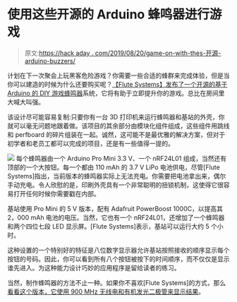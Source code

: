 # 使用这些开源的 Arduino 蜂鸣器进行游戏

> 原文:[https://hack aday . com/2019/08/20/game-on-with-thes-开源-arduino-buzzers/](https://hackaday.com/2019/08/20/game-on-with-these-open-source-arduino-buzzers/)

计划在下一次聚会上玩黑客危险游戏？你需要一些合适的蜂群来完成体验，但是当你可以建造的时候为什么还要购买呢？[【Flute Systems】发布了一个开源的基于 Arduino 的 DIY 游戏蜂鸣器](https://flutesystems.blogspot.com/2019/08/wireless-quiz-buzzer.html)系统，它将有助于立即提升你的游戏。总比在房间里大喊大叫强。

该设计尽可能容易复制:只要你有一台 3D 打印机来运行蜂鸣器和基站的外壳，你就可以毫无问题地跟着做。该项目的其余部分由模块化组件组成，这些组件用跳线和 perfboard 的碎片组装在一起。诚然，这可能不是最优雅的解决方案，但对于初学者和老员工都可以完成的项目，还是有一些值得一提的。

[![](../Images/ce372b6469dcad6aa8f95cd0e6fc9131.png)](https://hackaday.com/wp-content/uploads/2019/08/ardubuzz_detail.jpg) 每个蜂鸣器由一个 Arduino Pro Mini 3.3 V、一个 nRF24L01 组成，当然还有顶部的一个大按钮。每一个都由 110 mAh 的 3.7 V LiPo 电池供电，尽管[Flute Systems]指出，当前版本的蜂鸣器实际上无法充电。你需要把电池拿出来，偶尔手动充电。令人欣慰的是，印刷外壳具有一个非常聪明的扭锁机制，这使得它很容易打开任何时候你需要戳在内部。

基站使用 Pro Mini 的 5 V 版本，配有 Adafruit PowerBoost 1000C，以提高其 2，000 mAh 电池的电压。当然，它也有一个 nRF24L01，还增加了一个蜂鸣器和两个四位七段 LED 显示屏。[Flute Systems]表示，基站可以运行大约 5 个小时。

这种设置的一个特别好的特征是八位数字显示器允许基站按照接收的顺序显示每个按钮的号码。因此，你可以看到所有八个按钮被按下的时间顺序，而不仅仅是显示谁先进入。为这种能力设计巧妙的应用程序是留给读者的练习。

当然，制作蜂鸣器的方法不止一种。如果你不喜欢[Flute Systems]的方式，那么[看看这个版本，它使用 900 MHz 无线电和有机发光二极管来显示结果](https://hackaday.com/2016/10/08/wireless-trivia-game-buzzers-using-hoperf-rfm69/)。